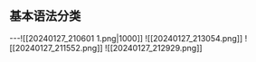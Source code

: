 ## 基本语法分类
---![[20240127_210601 1.png|1000]]
![[20240127_213054.png]]
![[20240127_211552.png]]
![[20240127_212929.png]]